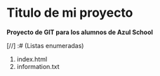 # Titulo de mi proyecto
 **Proyecto de GIT para los alumnos de Azul School**

[//] :# (Listas enumeradas)

1. index.html
2. information.txt